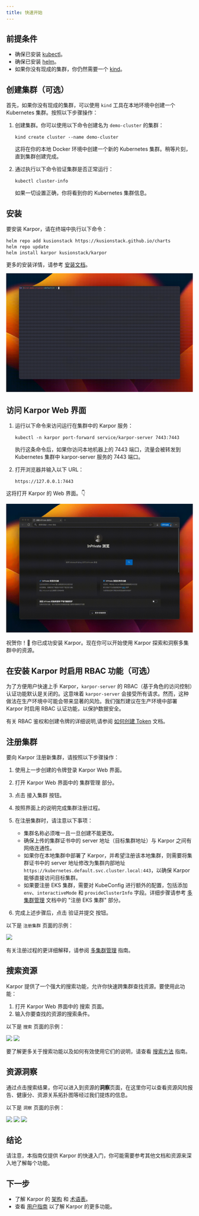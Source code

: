 ```yaml
---
title: 快速开始
---
```

## 前提条件

* 确保已安装 [kubectl](https://kubernetes.io/docs/tasks/tools/)。
* 确保已安装 [helm](https://helm.sh/docs/intro/install/)。
* 如果你没有现成的集群，你仍然需要一个 [kind](https://kind.sigs.k8s.io/docs/user/quick-start/#installation/)。

## 创建集群（可选）

首先，如果你没有现成的集群，可以使用 `kind` 工具在本地环境中创建一个 Kubernetes 集群。按照以下步骤操作：

1. 创建集群。你可以使用以下命令创建名为 `demo-cluster` 的集群：
   ```shell
   kind create cluster --name demo-cluster
   ```

   这将在你的本地 Docker 环境中创建一个新的 Kubernetes 集群。稍等片刻，直到集群创建完成。
2. 通过执行以下命令验证集群是否正常运行：
   ```shell
   kubectl cluster-info
   ```

   如果一切设置正确，你将看到你的 Kubernetes 集群信息。

## 安装

要安装 Karpor，请在终端中执行以下命令：

```shell
helm repo add kusionstack https://kusionstack.github.io/charts 
helm repo update
helm install karpor kusionstack/karpor
```

更多的安装详情，请参考 [安装文档](2-installation.md)。

![安装](./assets/2-installation/install.gif)

## 访问 Karpor Web 界面

1. 运行以下命令来访问运行在集群中的 Karpor 服务：
   ```shell
   kubectl -n karpor port-forward service/karpor-server 7443:7443
   ```

   执行这条命令后，如果你访问本地机器上的 7443 端口，流量会被转发到 Kubernetes 集群中 karpor-server 服务的 7443 端口。
2. 打开浏览器并输入以下 URL：
   ```shell
   https://127.0.0.1:7443 
   ```

这将打开 Karpor 的 Web 界面。👇

![在浏览器中打开](./assets/2-installation/open-in-browser.gif)

祝贺你！🎉 你已成功安装 Karpor。现在你可以开始使用 Karpor 探索和洞察多集群中的资源。

## 在安装 Karpor 时启用 RBAC 功能（可选）

为了方便用户快速上手 Karpor，`karpor-server` 的 RBAC（基于角色的访问控制）认证功能默认是关闭的。这意味着 `karpor-server` 会接受所有请求。然而，这种做法在生产环境中可能会带来显著的风险。我们强烈建议在生产环境中部署 Karpor 时启用 RBAC 认证功能，以保护数据安全。

有关 RBAC 鉴权和创建令牌的详细说明,请参阅 [如何创建 Token](../3-user-guide/1-how-to-create-token.md) 文档。

## 注册集群

要向 Karpor 注册新集群，请按照以下步骤操作：

1. 使用上一步创建的令牌登录 Karpor Web 界面。
2. 打开 Karpor Web 界面中的 <kbd>集群管理</kbd> 部分。
3. 点击 <kbd>接入集群</kbd> 按钮。
4. 按照界面上的说明完成集群注册过程。

5. 在注册集群时，请注意以下事项：

   - 集群名称必须唯一且一旦创建不能更改。
   - 确保上传的集群证书中的 server 地址（目标集群地址）与 Karpor 之间有网络连通性。
   - 如果你在本地集群中部署了 Karpor，并希望注册该本地集群，则需要将集群证书中的 server 地址修改为集群内部地址 `https://kubernetes.default.svc.cluster.local:443`，以确保 Karpor 能够直接访问目标集群。
   - 如果要注册 EKS 集群，需要对 KubeConfig 进行额外的配置，包括添加 `env`、`interactiveMode` 和 `provideClusterInfo` 字段。详细步骤请参考 [多集群管理](../3-user-guide/2-multi-cluster-management.md) 文档中的 "注册 EKS 集群" 部分。

6. 完成上述步骤后，点击 <kbd>验证并提交</kbd> 按钮。

以下是 `注册集群` 页面的示例：

![](/karpor/assets/cluster-mng/cluster-mng-register-new-cluster.png)

有关注册过程的更详细解释，请参阅 [多集群管理](../3-user-guide/2-multi-cluster-management.md) 指南。

## 搜索资源

Karpor 提供了一个强大的搜索功能，允许你快速跨集群查找资源。要使用此功能：

1. 打开 Karpor Web 界面中的 <kbd>搜索</kbd> 页面。
2. 输入你要查找的资源的搜索条件。

以下是 `搜索` 页面的示例：

![](/karpor/assets/search/search-auto-complete.png)
![](/karpor/assets/search/search-result.png)

要了解更多关于搜索功能以及如何有效使用它们的说明，请查看 [搜索方法](../5-references/3-search-methods.md) 指南。

## 资源洞察

通过点击搜索结果，你可以进入到资源的**洞察**页面，在这里你可以查看资源风险报告、健康分、资源关系拓扑图等经过我们提炼的信息。

以下是 `洞察` 页面的示例：

![](/karpor/assets/insight/insight-home.png)
![](/karpor/assets/insight/insight-single-issue.png)
![](/karpor/assets/insight/insight-topology.png)

## 结论

请注意，本指南仅提供 Karpor 的快速入门，你可能需要参考其他文档和资源来深入地了解每个功能。

## 下一步

- 了解 Karpor 的 [架构](../concepts/architecture) 和 [术语表](../concepts/glossary)。
- 查看 [用户指南](../user-guide/multi-cluster-management) 以了解 Karpor 的更多功能。
